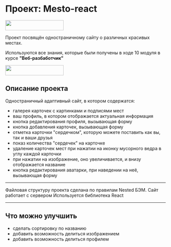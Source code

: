 # Проект: **Mesto-react**

<img src="./images/logo-black.svg" width="183" height="32">

Проект посвящён одностраничному сайту о различных красивых местах.

Используются все знания, которые были получены в ходе 10 модуля в курсе **"Веб-разбаботчик"**

<img src="./images/readme.logoY/logoY.svg" width="183" height="32">

## Описание проекта

Одностраничный адаптивный сайт, в котором содержатся:
* галерея карточек с картинками и подписями мест
* ваш профиль, в котором отображается актуальная информация
* кнопка редактирования профиля, вызывающая форму
* кнопка добавления карточек, вызывающая форму
* отметка карточки "сердечком", которую можете поставить как вы, так и ваши друзья
* показ количества "сердечек" на карточке
* удаление карточек мест при нажатии на иконку мусорного ведра в углу каждой карточки
* при нажатии на изображение, оно увеличивается, и внизу отображается название
* кнопка редактирования аватарки, при наведении на неё, вызывающая форму

------
Файловая структуру проекта сделана по правилам Nested БЭМ.
Сайт работает с сервером
Используется библиотека React

------

## Что можно улучшить

* сделать сортировку по названию
* добавить возможность делиться изображением
* добавить возможность делиться профилем